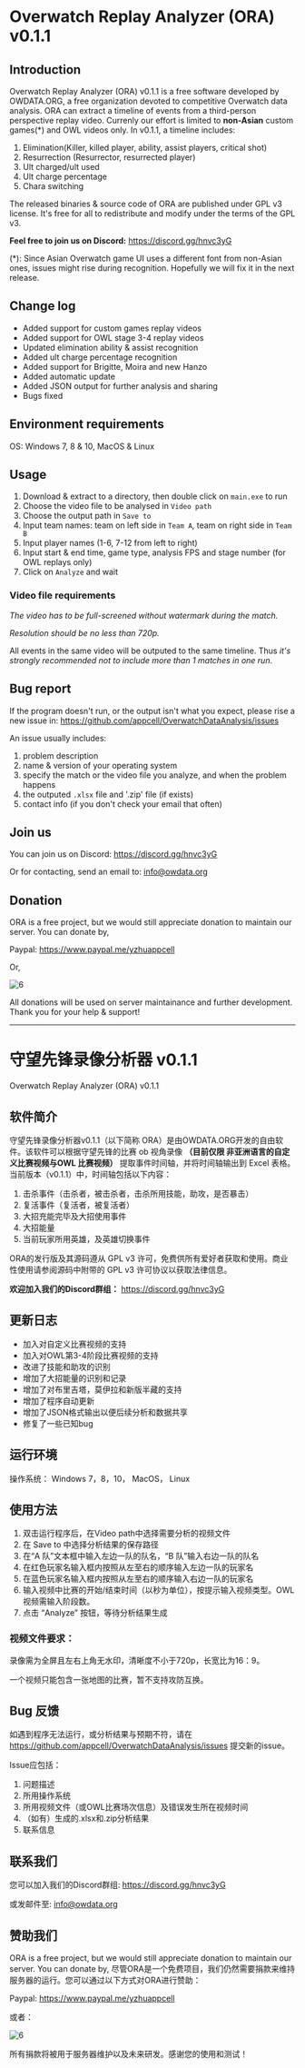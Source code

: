 # Overwatch Replay Analyzer (ORA) v0.1.1

## Introduction

Overwatch Replay Analyzer (ORA) v0.1.1 is a free software developed by OWDATA.ORG, a free organization devoted to competitive Overwatch data analysis. ORA can extract a timeline of events from a third-person perspective replay video. Currenly our effort is limited to  __non-Asian__ custom games(*) and OWL videos only. In v0.1.1, a timeline includes:

1. Elimination(Killer, killed player, ability, assist players, critical shot)
2. Resurrection (Resurrector, resurrected player)
3. Ult charged/ult used
4. Ult charge percentage
4. Chara switching

The released binaries & source code of ORA are published under GPL v3 license. It's free for all to redistribute and modify under the terms of the GPL v3.

__Feel free to join us on Discord:__ https://discord.gg/hnvc3yG

(*): Since Asian Overwatch game UI uses a different font from non-Asian ones, issues might rise during recognition. Hopefully we will fix it in the next release.

## Change log

* Added support for custom games replay videos
* Added support for OWL stage 3-4 replay videos
* Updated elimination ability & assist recognition
* Added ult charge percentage recognition
* Added support for Brigitte, Moira and new Hanzo
* Added automatic update
* Added JSON output for further analysis and sharing
* Bugs fixed

## Environment requirements

OS: Windows 7, 8 & 10, MacOS & Linux

## Usage

1. Download & extract to a directory, then double click on `main.exe` to run
2. Choose the video file to be analysed in `Video path`
3. Choose the output path in `Save to`
4. Input team names: team on left side in `Team A`, team on right side in `Team B`
5. Input player names (1-6, 7-12 from left to right)
6. Input start & end time, game type, analysis FPS and stage number (for OWL replays only)
6. Click on `Analyze` and wait

### Video file requirements

_The video has to be full-screened without watermark during the match._

_Resolution should be no less than 720p._

All events in the same video will be outputed to the same timeline. Thus _it's strongly recommended not to include more than 1 matches in one run_.

## Bug report

If the program doesn't run, or the output isn't what you expect, please rise a new issue in:
https://github.com/appcell/OverwatchDataAnalysis/issues

An issue usually includes:
1. problem description
2. name & version of your operating system
3. specify the match or the video file you analyze, and when the problem happens
4. the outputed `.xlsx` file and '.zip' file (if exists)
5. contact info (if you don't check your email that often)

## Join us

You can join us on Discord: https://discord.gg/hnvc3yG

Or for contacting, send an email to: info@owdata.org

## Donation

ORA is a free project, but we would still appreciate donation to maintain our server. You can donate by,

Paypal: https://www.paypal.me/yzhuappcell

Or,

![6](./docs/intro/donation.png)

All donations will be used on server maintainance and further development. Thank you for your help & support!


* * *


# 守望先锋录像分析器  v0.1.1

Overwatch Replay Analyzer (ORA) v0.1.1

## 软件简介

守望先锋录像分析器v0.1.1（以下简称 ORA）是由OWDATA.ORG开发的自由软件。该软件可以根据守望先锋的比赛 ob 视角录像 __（目前仅限 非亚洲语言的自定义比赛视频与OWL 比赛视频）__ 提取事件时间轴，并将时间轴输出到 Excel 表格。当前版本（v0.1.1）中，时间轴包括以下内容：

1. 击杀事件（击杀者，被击杀者，击杀所用技能，助攻，是否暴击）
2. 复活事件（复活者，被复活者）
3. 大招充能完毕及大招使用事件
4. 大招能量
4. 当前玩家所用英雄，及英雄切换事件

ORA的发行版及其源码遵从 GPL v3 许可，免费供所有爱好者获取和使用。商业性使用请参阅源码中附带的 GPL v3 许可协议以获取法律信息。

__欢迎加入我们的Discord群组：__ https://discord.gg/hnvc3yG


## 更新日志

* 加入对自定义比赛视频的支持
* 加入对OWL第3-4阶段比赛视频的支持
* 改进了技能和助攻的识别
* 增加了大招能量的识别和记录
* 增加了对布里吉塔，莫伊拉和新版半藏的支持
* 增加了程序自动更新
* 增加了JSON格式输出以便后续分析和数据共享
* 修复了一些已知bug


## 运行环境

操作系统： Windows 7，8，10， MacOS， Linux

## 使用方法

1. 双击运行程序后，在Video path中选择需要分析的视频文件
2. 在 Save to 中选择分析结果的保存路径
3. 在“A 队”文本框中输入左边一队的队名，“B 队”输入右边一队的队名
4. 在红色玩家名输入框内按照从左至右的顺序输入左边一队的玩家名
5. 在蓝色玩家名输入框内按照从左至右的顺序输入右边一队的玩家名
6. 输入视频中比赛的开始/结束时间（以秒为单位），按提示输入视频类型。OWL视频需输入阶段数。
6. 点击 “Analyze” 按钮，等待分析结果生成

### 视频文件要求： 

录像需为全屏且左右上角无水印，清晰度不小于720p，长宽比为16：9。

一个视频只能包含一张地图的比赛，暂不支持攻防互换。

## Bug 反馈

如遇到程序无法运行，或分析结果与预期不符，请在 https://github.com/appcell/OverwatchDataAnalysis/issues 提交新的issue。

Issue应包括：
1. 问题描述
1. 所用操作系统
2. 所用视频文件（或OWL比赛场次信息）及错误发生所在视频时间
3. （如有）生成的.xlsx和.zip分析结果
4. 联系信息

## 联系我们

您可以加入我们的Discord群组: https://discord.gg/hnvc3yG

或发邮件至: info@owdata.org

## 赞助我们

ORA is a free project, but we would still appreciate donation to maintain our server. You can donate by,
尽管ORA是一个免费项目，我们仍然需要捐款来维持服务器的运行。您可以通过以下方式对ORA进行赞助：

Paypal: https://www.paypal.me/yzhuappcell

或者：

![6](./docs/intro/donation.png)

所有捐款将被用于服务器维护以及未来研发。感谢您的使用和测试！

